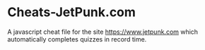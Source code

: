# Cheats-JetPunk.com
A javascript cheat file for the site https://www.jetpunk.com which automatically completes quizzes in record time.
